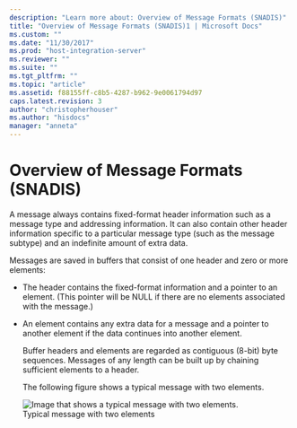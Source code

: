 ```yaml
---
description: "Learn more about: Overview of Message Formats (SNADIS)"
title: "Overview of Message Formats (SNADIS)1 | Microsoft Docs"
ms.custom: ""
ms.date: "11/30/2017"
ms.prod: "host-integration-server"
ms.reviewer: ""
ms.suite: ""
ms.tgt_pltfrm: ""
ms.topic: "article"
ms.assetid: f88155ff-c8b5-4287-b962-9e0061794d97
caps.latest.revision: 3
author: "christopherhouser"
ms.author: "hisdocs"
manager: "anneta"
---
```

# Overview of Message Formats (SNADIS)
A message always contains fixed-format header information such as a message type and addressing information. It can also contain other header information specific to a particular message type (such as the message subtype) and an indefinite amount of extra data.  
  
 Messages are saved in buffers that consist of one header and zero or more elements:  
  
- The header contains the fixed-format information and a pointer to an element. (This pointer will be NULL if there are no elements associated with the message.)  
  
- An element contains any extra data for a message and a pointer to another element if the data continues into another element.  
  
  Buffer headers and elements are regarded as contiguous (8-bit) byte sequences. Messages of any length can be built up by chaining sufficient elements to a header.  
  
  The following figure shows a typical message with two elements.  
  
  ![Image that shows a typical message with two elements.](../core/media/his-dev1d.gif "his_dev1d")  
  Typical message with two elements
